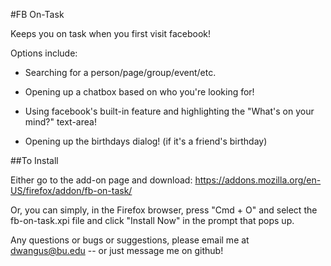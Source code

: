 #FB On-Task

Keeps you on task when you first visit facebook!

Options include:

- Searching for a person/page/group/event/etc.

- Opening up a chatbox based on who you're looking for!

- Using facebook's built-in feature and highlighting the "What's on your mind?" text-area!

- Opening up the birthdays dialog! (if it's a friend's birthday)

##To Install

Either go to the add-on page and download: https://addons.mozilla.org/en-US/firefox/addon/fb-on-task/

Or, you can simply, in the Firefox browser, press "Cmd + O" and select the fb-on-task.xpi file and click "Install Now" in the prompt that pops up.


Any questions or bugs or suggestions, please email me at dwangus@bu.edu -- or just message me on github!